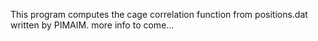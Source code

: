 This program computes the cage correlation function from positions.dat written by PIMAIM.
more info to come...
